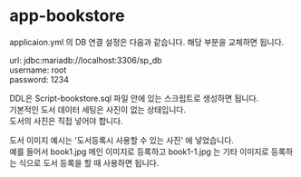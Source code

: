 # app-bookstore

applicaion.yml 의 DB 연결 설정은 다음과 같습니다. 해당 부분을 교체하면 됩니다.  

url: jdbc:mariadb://localhost:3306/sp_db  
username: root  
password: 1234


DDL은 Script-bookstore.sql 파일 안에 있는 스크립트로 생성하면 됩니다.  
기본적인 도서 데이터 세팅은 사진이 없는 상태입니다.  
도서의 사진은 직접 넣어야 합니다.  

도서 이미지 예시는 '도서등록시 사용할 수 있는 사진' 에 넣었습니다.  
예를 들어서 book1.jpg 메인 이미지로 등록하고 book1-1.jpg 는 기타 이미지로 등록하는 식으로 도서 등록을 할 때 사용하면 됩니다.

